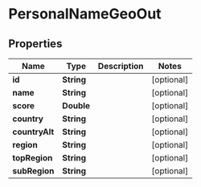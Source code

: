 
# PersonalNameGeoOut

## Properties
Name | Type | Description | Notes
------------ | ------------- | ------------- | -------------
**id** | **String** |  |  [optional]
**name** | **String** |  |  [optional]
**score** | **Double** |  |  [optional]
**country** | **String** |  |  [optional]
**countryAlt** | **String** |  |  [optional]
**region** | **String** |  |  [optional]
**topRegion** | **String** |  |  [optional]
**subRegion** | **String** |  |  [optional]



